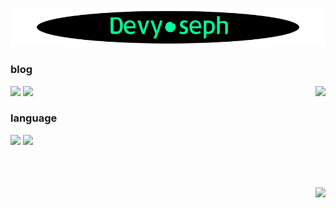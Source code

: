 ![title](./img/title.gif)

 
### blog 

<img align='right' src="http://mazassumnida.wtf/api/v2/generate_badge?boj=josephdev">
 
<a href="https://blog.naver.com/josephdev123"><img src="https://img.shields.io/badge/Naver-03C75A?style=for-the-badge&logo=Naver&logoColor=white"/></a>
<a href="https://devyoseph.tistory.com/"><img src="https://img.shields.io/badge/TISTORY-d95d32?style=for-the-badge&logo=Kakao&logoColor=white"/></a>  
  

### language
  
<img src="https://img.shields.io/badge/Java-007396?style=for-the-badge&logo=Java&logoColor=white"/></a>
<img src="https://img.shields.io/badge/JavaScript-F7DF1E?style=for-the-badge&logo=JavaScript&logoColor=black"/></a>

</br>
</br>
</br>

<img align='right' src="https://github-readme-stats.vercel.app/api?username=devyoseph" height="165">
